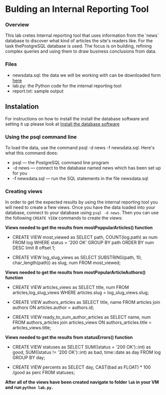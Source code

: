 # Bulding an Internal Reporting Tool

### Overview
This lab cretes Internal reporting tool that uses information from the 'news`
database to discover what kind of articles the site's readers like. For the
task thePostgreSQL database is used. The focus is on building, refining
complex queries and using them to draw business conclusions from data.

### Files
 - newsdata.sql: the data we will be working with can be downloaded form [here](https://d17h27t6h515a5.cloudfront.net/topher/2016/August/57b5f748_newsdata/newsdata.zip)
 - lab.py: the Python code for the internal reporting tool
 - report.txt: sample output

 ## Instalation
 For instructions on how to install the install the database software and
 setting it up please look at [Install the database software](https://classroom.udacity.com/nanodegrees/nd016beta/parts/092ebb59-d116-40eb-b19f-0c710e419d1a/modules/cd543def-99c0-455b-b4ab-2ab20091ad23/lessons/262a84d7-86dc-487d-98f9-648aa7ca5a0f/concepts/eaf58af6-a1fa-43a0-b4de-311e04689748#)

### Using the psql command line

To load the data, use the command psql -d news -f newsdata.sql.
Here's what this command does:

 - psql — the PostgreSQL command line program
 - -d news — connect to the database named news which has been set up for you
 - -f newsdata.sql — run the SQL statements in the file newsdata.sql


 ### Creating views

 In order to get the expected results by using the internal reporting tool
 you will need to create a fiew views. Once you have the data loaded into your
 database, connect to your database using `psql -d news`. Then you can use
 the following `CREATE VIEW` commands to create the views:

 **Views needed to get the results from mostPoppularArticles() function** 

 - CREATE VIEW most_viewed as
 	SELECT path, COUNT(log.path) as num
 	FROM log
 	WHERE status = '200 OK'
 	GROUP BY path
 	ORDER BY num DESC limit 8 offset 1;

 - CREATE VIEW log_slug_views as
 	SELECT SUBSTRING(path, 10, char_length(path)) as slug, num
 	FROM most_viewed;

  **Views needed to get the results from mostPopularArticleAuthors() function**

 - CREATE VIEW articles_views as
 	SELECT title, num
 	FROM articles,log_slug_views
 	WHERE articles.slug = log_slug_views.slug;

 - CREATE VIEW authors_articles as
 	SELECT title, name
 	FROM articles join authors ON articles.author = authors.id;

 - CREATE VIEW ready_to_sum_author_articles as
 	SELECT name, num
 	FROM authors_articles join articles_views
 	ON authors_articles.title = articles_views.title;

**Views needed to get the results from statusErrors() function**

 - CREATE VIEW statuses as
 	SELECT SUM((status = '200 OK')::int) as good,
    SUM((status != '200 OK')::int) as bad,
    time::date as day
    FROM log
    GROUP BY day;

 - CREATE VIEW percents as
 	SELECT day, CAST(bad as FLOAT) * 100 /good as perc
 	FROM statuses;

**After all of the views have been created navigate to folder `lab` in your VM and run `python lab.py`.**
